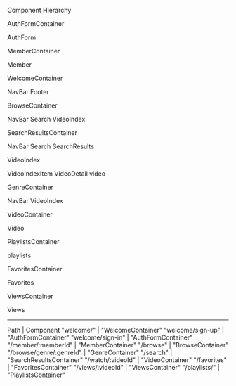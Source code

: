 Component Hierarchy

AuthFormContainer

AuthForm

MemberContainer

Member

WelcomeContainer

NavBar
Footer

BrowseContainer

NavBar
Search
VideoIndex

SearchResultsContainer

NavBar
Search
SearchResults

VideoIndex

VideoIndexItem
VideoDetail
video

GenreContainer

NavBar
VideoIndex

VideoContainer

Video

PlaylistsContainer

playlists


FavoritesContainer

Favorites

ViewsContainer

Views

___________________________________________________
Path	                      | Component
"welcome/"	                | "WelcomeContainer"
"welcome/sign-up"	          | "AuthFormContainer"
"welcome/sign-in"	          | "AuthFormContainer"
"/member/:memberId"	        | "MemberContainer"
"/browse"	                  | "BrowseContainer"
"/browse/genre/:genreId"	  | "GenreContainer"
"/search"	                  | "SearchResultsContainer"
"/watch/:videoId"	          | "VideoContainer"
"/favorites"                | "FavoritesContainer"
"/views/:videoId"           | "ViewsContainer"
"/playlists/"               | "PlaylistsContainer"
